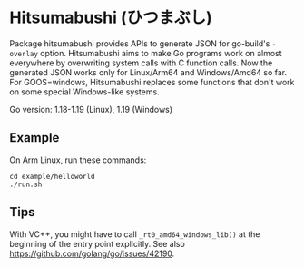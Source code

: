 # Hitsumabushi (ひつまぶし)

Package hitsumabushi provides APIs to generate JSON for go-build's `-overlay` option.
Hitsumabushi aims to make Go programs work on almost everywhere by overwriting system calls with C function calls.
Now the generated JSON works only for Linux/Arm64 and Windows/Amd64 so far.
For GOOS=windows, Hitsumabushi replaces some functions that don't work on some special Windows-like systems.

Go version: 1.18-1.19 (Linux), 1.19 (Windows)

## Example

On Arm Linux, run these commands:

```
cd example/helloworld
./run.sh
```

## Tips

With VC++, you might have to call `_rt0_amd64_windows_lib()` at the beginning of the entry point explicitly.
See also https://github.com/golang/go/issues/42190.
